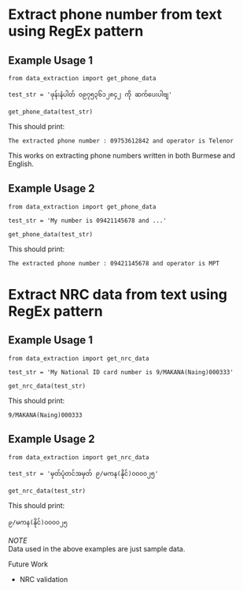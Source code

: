# Extract phone number from text using RegEx pattern

## Example Usage 1

```
from data_extraction import get_phone_data

test_str = 'ဖုန်းနံပါတ် ၀၉၇၅၃၆၁၂၈၄၂ ကို ဆက်ပေးပါဗျ' 

get_phone_data(test_str)
```

This should print:

```
The extracted phone number : 09753612842 and operator is Telenor
```

This works on extracting phone numbers written in both Burmese and English.

## Example Usage 2

```
from data_extraction import get_phone_data

test_str = 'My number is 09421145678 and ...' 

get_phone_data(test_str)
```

This should print:

```
The extracted phone number : 09421145678 and operator is MPT
```
# Extract NRC data from text using RegEx pattern

## Example Usage 1

```
from data_extraction import get_nrc_data

test_str = 'My National ID card number is 9/MAKANA(Naing)000333'

get_nrc_data(test_str)
```

This should print:

```
9/MAKANA(Naing)000333
```
## Example Usage 2

```
from data_extraction import get_nrc_data

test_str = 'မှတ်ပုံတင်အမှတ် ၉/မကန(နိုင်)၀၀၀၀၂၅'

get_nrc_data(test_str)
```

This should print:

```
၉/မကန(နိုင်)၀၀၀၀၂၅
```
*NOTE*  
Data used in the above examples are just sample data.

Future Work
- NRC validation
